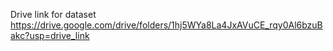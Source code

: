 Drive link for dataset
https://drive.google.com/drive/folders/1hj5WYa8La4JxAVuCE_rqy0Al6bzuBakc?usp=drive_link
